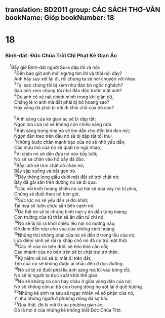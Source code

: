 translation: BD2011
group: CÁC SÁCH THƠ-VĂN
bookName: Gióp 
bookNumber: 18
-------

<div class="title"><h1>18</h1><h3>Binh-đát: Ðức Chúa Trời Chỉ Phạt Kẻ Gian Ác</h3></div>
<span class="verse giop_18_1"> <sup>1</sup>Bấy giờ Binh-đát người Su-a đáp lời và nói:<br/></span>
<span class="verse giop_18_2">  <sup>2</sup>Ðến bao giờ anh mới ngưng tìm lời và thôi nói đây?<br/>  Anh hãy suy xét lại đi, rồi chúng ta sẽ nói chuyện với nhau.<br/></span>
<span class="verse giop_18_3">  <sup>3</sup>Tại sao chúng tôi bị xem như đàn bò ngốc nghếch?<br/>  Sao anh xem chúng tôi như đần độn trước mắt anh?<br/></span>
<span class="verse giop_18_4">  <sup>4</sup>Dù anh có xé nát chính mình trong khi giận dữ,<br/>  Chẳng lẽ vì anh mà đất phải bị bỏ hoang sao?<br/>  Hay vầng đá phải bị dời đi khỏi chỗ của nó sao?<br/><br/></span>
<span class="verse giop_18_5">  <sup>5</sup>Ánh sáng của kẻ gian ác sẽ bị dập tắt;<br/>  Ngọn lửa của nó sẽ không còn chiếu sáng nữa.<br/></span>
<span class="verse giop_18_6">  <sup>6</sup>Ánh sáng trong nhà nó sẽ lịm dần cho đến khi đen mịt;<br/>  Ngọn đèn treo trên đầu nó sẽ bị dập tắt tối thui.<br/></span>
<span class="verse giop_18_7">  <sup>7</sup>Những bước chân mạnh bạo của nó sẽ nhỏ yếu dần;<br/>  Các mưu mô của nó sẽ quật nó ngã nhào,<br/></span>
<span class="verse giop_18_8">  <sup>8</sup>Vì chân nó sẽ dẫn đưa nó vào bẫy lưới;<br/>  Nó sẽ sa chân vào hố bẫy đã đào.<br/></span>
<span class="verse giop_18_9">  <sup>9</sup>Bẫy lưới sẽ tóm chặt cổ chân nó;<br/>  Bẫy sập xuống và bắt gọn nó.<br/></span>
<span class="verse giop_18_10">  <sup>10</sup>Dây thòng lọng giấu dưới mặt đất sẽ trói chặt nó;<br/>  Bẫy đã gài sẵn trên đường nó sẽ đi qua.<br/></span>
<span class="verse giop_18_11">  <sup>11</sup>Các nỗi kinh hoàng khiến nó sợ hãi sẽ bủa vây nó tứ phía,<br/>  Chúng sẽ đuổi theo nó bén gót.<br/></span>
<span class="verse giop_18_12">  <sup>12</sup>Sức lực nó sẽ yếu dần vì đói khát;<br/>  Tai họa sẽ luôn chực sẵn bên cạnh nó.<br/></span>
<span class="verse giop_18_13">  <sup>13</sup>Da thịt nó sẽ bị chứng bịnh nan y ăn dần từng mảng;<br/>  Con trưởng của tử thần sẽ ăn dần tứ chi nó.<br/></span>
<span class="verse giop_18_14">  <sup>14</sup>Nó sẽ bị lôi ra khỏi chiếc lều nơi nó nương náu,<br/>  Ðể đem đến nộp cho vua của những kinh hoàng.<br/></span>
<span class="verse giop_18_15">  <sup>15</sup>Những thứ không phải của nó sẽ đến ở trong lều của nó;<br/>  Lửa diêm sinh sẽ rải ra khắp chỗ nó đã cư trú một thời.<br/></span>
<span class="verse giop_18_16">  <sup>16</sup>Các rễ của nó bên dưới sẽ héo khô cằn cỗi;<br/>  Các nhánh của nó bên trên sẽ bị chặt trụi trơ thân.<br/></span>
<span class="verse giop_18_17">  <sup>17</sup>Kỷ niệm về nó sẽ bị mất đi trên đất;<br/>  Tên của nó sẽ không được ai nhắc đến ở dọc đường.<br/></span>
<span class="verse giop_18_18">  <sup>18</sup>Nó sẽ bị xô đuổi phải lìa ánh sáng mà lủi vào bóng tối;<br/>  Nó sẽ bị người ta trục xuất khỏi thế gian.<br/></span>
<span class="verse giop_18_19">  <sup>19</sup>Nó sẽ không có con hay cháu ở giữa vòng dân của nó;<br/>  Nó sẽ không còn ai bà con trong dòng họ sót lại ở quê hương.<br/></span>
<span class="verse giop_18_20">  <sup>20</sup>Những kẻ sinh ra sau sẽ ngạc nhiên về số phận của nó,<br/>  Y như những người ở phương đông đã sợ hãi.<br/></span>
<span class="verse giop_18_21">  <sup>21</sup>Quả thật, đó là nơi ở của phường gian ác;<br/>  Ðó là nơi ở của những kẻ không biết Ðức Chúa Trời.<br/></span>
